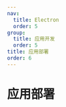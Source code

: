 ```yaml
---
nav:
  title: Electron
  order: 5
group:
  title: 应用开发
  order: 5
title: 应用部署
order: 6
---
```


# 应用部署
